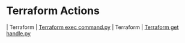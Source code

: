 

 # Terraform Actions 

| Terraform | [Terraform exec command.py](https://github.com/unskript/Awesome-CloudOps-Automation/tree/master/Terraform/legos/terraform_exec_command) 
| Terraform | [Terraform get handle.py](https://github.com/unskript/Awesome-CloudOps-Automation/tree/master/Terraform/legos/terraform_get_handle) 
